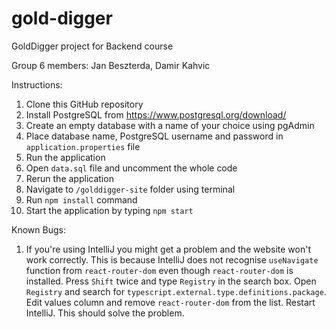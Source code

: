 # gold-digger
GoldDigger project for Backend course

Group 6 members: Jan Beszterda, Damir Kahvic

Instructions:

1. Clone this GitHub repository
2. Install PostgreSQL from https://www.postgresql.org/download/
3. Create an empty database with a name of your choice using pgAdmin
4. Place database name, PostgreSQL username and password in `application.properties` file
5. Run the application
6. Open `data.sql` file and uncomment the whole code
7. Rerun the application
8. Navigate to `/golddigger-site` folder using terminal
9. Run `npm install` command 
10. Start the application by typing `npm start`

Known Bugs:
1. If you're using IntelliJ you might get a problem and the website won't work correctly. This is because IntelliJ does  not recognise `useNavigate` function from `react-router-dom` even though `react-router-dom` is installed. Press `Shift` twice and type `Registry` in the search box. Open `Registry` and search for `typescript.external.type.definitions.package`. Edit values column and remove `react-router-dom` from the list. Restart IntelliJ. This should solve the problem.
